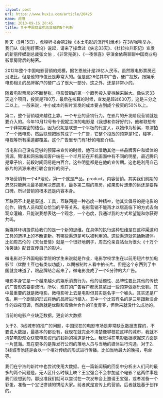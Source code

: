 ```yaml
---
layout: post
url: https://www.huxiu.com/article/20425
name: 虎嗅
time: 2013-09-16 20:45
title: 关于中国商业电影营销的N个判断
---
```

昨天（9月15日），虎嗅听书会第2弹《本土电影的流行引爆术》在3W咖啡举办，我们从《剥削好莱坞》说起，请来了操盘过《失恋33天》、《杜拉拉升职记》宣发的新丽传媒副总裁张文伯 ，《非常完美》、《一夜惊喜》导演金依萌聊聊中国商业电影票房背后的秘密。

2012年整个中国电影营销的规模，据艺恩统计是28亿人民币。虽然跟电影票房还没法比，但是他的市值还是非常大的。但是这28亿其中广告，硬广投放，跟娱乐电影相关的品牌客户的硬广占了很大一部分，这之外，还是非常小的。

随着电影票房的不断整张，电影营销的第一个趋势投入变得越来越大。像失恋33天这个项目，投资是780万，最后在核算的时候，宣发是超过600万，这是三分之二以上。一般来说，中小成本的影片宣发的成本要占到成个投资的50%以上。

第二，整个营销越来越往上靠。一个专业的营销行为，在影片的开发阶段营销就是要介入的。今年10月12号有个倪妮主演的电影是《我想和你好好的》，他和联想有一个非常紧密的结合。因为倪妮是联想一个平板的代言人，以她作为桥梁，导演拍了一个微电影，然后联想把她剪成了一个广告，它整个投放的预算是1亿，楼宇，电视等所有渠道都覆盖。这个广告里专门有1秒的电影介绍。

当电影自己没有足够的预算来宣传的时候，他可以借助其他一些品牌客户和媒体的资源。腾讯和网易新闻客户端在一个半月前在开机画面中有不同的明星，最近腾讯是章子怡，前段时间网易是白百合，这些明星都是在他的宣传期。这也是利用自己影片的资源来进行联合宣传的例子。

市场营销有一个4P理论，第一个就是产品，product。内容营销。其实我们前期的忽悠只能解决最多能解决首周末，最多第二周的票房，如果影片想走的远还是要靠口碑。所以营销的根本还是内容本身。

互联网不止是是渠道、工具，互联网是一种态度一种精神，他其实倡导的是电影的创作，销售人员和观众恰当的平等关系。电影营销不能再才以居高临下的方式去向观众灌输，只能说我想表达一个观念，一个态度，我通过我的方式希望能和你获得共鸣。

新媒体环境提供给我们的是一个新的思维。在具体的执行这种思维是在这种渠道和工具的选择上的不断更新。有哪些渠道是可以被利用的。这些渠道就包括新媒体。比如周杰伦的《天台爱情》就是一个很好地例子，周杰伦亲自站台为很火《十万个冷笑话》配音宣传自己的影片。

微电影对于外国电影学院的学生来说就是作业，电影学校学生在以前用短片参加电影节（优酷土豆也有类似功能），以期被制片人看中拍长片。但是这个东西到了中国就变味道了，跟品牌结合起来了，微电影变成了一个5分钟的大广告。

电影本身它是一个越来越火的娱乐消费行为，他的话题性、品牌性要比其他的传统的广告形态要更流行。所以，现在的广告客户都愿意拿出一些预算做娱乐营销。其中最重要的就是微电影。微电影听上去是电影但其实是名字一个噱头。其实还是广告。用一个剧情的形式将他的品牌进行植入。其中一个比较有名的是三星跟新浪合作的四夜奇谭，然后就是优酷和雪佛兰合作的11度青春，但后来就没什么成功的。

当前的电影产业缺乏数据，更妄论大数据

关于2、3线城市的推广的问题，中国现在的电影市场是非常缺乏数据支撑的，不要说大数据，最基本的都没有，我现在就完全不清楚像攀枝花这样的城市，我就不清楚电影观众获取电影资讯的钱物的渠道是什么。我觉得在电影数据挖掘这方面是一片蓝海。现在更多的是靠发行公司的落地人员与当地的媒体进行沟通。对于2、3线城市他还是会以一个相对传统的形式进行传播。比如当地最大的晚报，电台等。

我们在宁浩的新片中也尝试使用大数据。在一篇新闻稿的回复中分析出人们问的最多的两个问题是，无人区什么时候上映？王宝强会不会参加这个电影？这两件事是我们没想到的。那没准我们就可以尝试在一次发布会上邀请王宝强，或者准备一个彩蛋，准备一个宝记饼铺的饼给大家。前者就是宣传上的营销，后者就是基于创作的。

